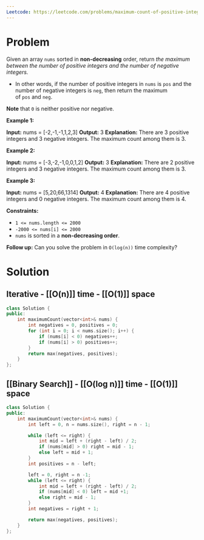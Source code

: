 ```yaml
---
Leetcode: https://leetcode.com/problems/maximum-count-of-positive-integer-and-negative-integer/description/
---
```

# Problem

Given an array `nums` sorted in **non-decreasing** order, return _the maximum between the number of positive integers and the number of negative integers._

- In other words, if the number of positive integers in `nums` is `pos` and the number of negative integers is `neg`, then return the maximum of `pos` and `neg`.

**Note** that `0` is neither positive nor negative.

**Example 1:**

**Input:** nums = [-2,-1,-1,1,2,3]
**Output:** 3
**Explanation:** There are 3 positive integers and 3 negative integers. The maximum count among them is 3.

**Example 2:**

**Input:** nums = [-3,-2,-1,0,0,1,2]
**Output:** 3
**Explanation:** There are 2 positive integers and 3 negative integers. The maximum count among them is 3.

**Example 3:**

**Input:** nums = [5,20,66,1314]
**Output:** 4
**Explanation:** There are 4 positive integers and 0 negative integers. The maximum count among them is 4.

**Constraints:**

- `1 <= nums.length <= 2000`
- `-2000 <= nums[i] <= 2000`
- `nums` is sorted in a **non-decreasing order**.

**Follow up:** Can you solve the problem in `O(log(n))` time complexity?

# Solution

## Iterative - [[O(n)]] time - [[O(1)]] space

```cpp
class Solution {
public:
    int maximumCount(vector<int>& nums) {
        int negatives = 0, positives = 0;
        for (int i = 0; i < nums.size(); i++) {
            if (nums[i] < 0) negatives++;
            if (nums[i] > 0) positives++;
        }
        return max(negatives, positives);
    }
};
```
## [[Binary Search]] - [[O(log n)]] time - [[O(1)]] space

```cpp
class Solution {
public:
    int maximumCount(vector<int>& nums) {
        int left = 0, n = nums.size(), right = n - 1;

        while (left <= right) {
            int mid = left + (right - left) / 2;
            if (nums[mid] > 0) right = mid - 1;
            else left = mid + 1;
        }
        int positives = n - left;

        left = 0, right = n -1;
        while (left <= right) {
            int mid = left + (right - left) / 2;
            if (nums[mid] < 0) left = mid +1;
            else right = mid - 1;
        }
        int negatives = right + 1;

        return max(negatives, positives);
    }
};
```